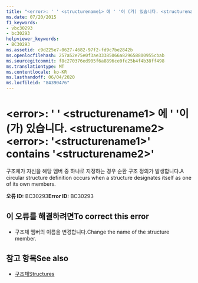 ```yaml
---
title: "<error>: ' ' <structurename1> 에 ' '이 (가) 있습니다. <structurename2>"
ms.date: 07/20/2015
f1_keywords:
- vbc30293
- bc30293
helpviewer_keywords:
- BC30293
ms.assetid: c9d225e7-0627-4682-97f2-fd9c7be2842b
ms.openlocfilehash: 257a52e75e0f3ae33385066a829658800955cbab
ms.sourcegitcommit: f8c270376ed905f6a8896ce0fe25b4f4b38ff498
ms.translationtype: MT
ms.contentlocale: ko-KR
ms.lasthandoff: 06/04/2020
ms.locfileid: "84390476"
---
```

# <a name="error-structurename1-contains-structurename2"></a><span data-ttu-id="6aa35-102">\<error>: ' ' \<structurename1> 에 ' '이 (가) 있습니다. \<structurename2></span><span class="sxs-lookup"><span data-stu-id="6aa35-102">\<error>: '\<structurename1>' contains '\<structurename2>'</span></span>
<span data-ttu-id="6aa35-103">구조체가 자신을 해당 멤버 중 하나로 지정하는 경우 순환 구조 정의가 발생합니다.</span><span class="sxs-lookup"><span data-stu-id="6aa35-103">A circular structure definition occurs when a structure designates itself as one of its own members.</span></span>  
  
 <span data-ttu-id="6aa35-104">**오류 ID:** BC30293</span><span class="sxs-lookup"><span data-stu-id="6aa35-104">**Error ID:** BC30293</span></span>  
  
## <a name="to-correct-this-error"></a><span data-ttu-id="6aa35-105">이 오류를 해결하려면</span><span class="sxs-lookup"><span data-stu-id="6aa35-105">To correct this error</span></span>  
  
- <span data-ttu-id="6aa35-106">구조체 멤버의 이름을 변경합니다.</span><span class="sxs-lookup"><span data-stu-id="6aa35-106">Change the name of the structure member.</span></span>  
  
## <a name="see-also"></a><span data-ttu-id="6aa35-107">참고 항목</span><span class="sxs-lookup"><span data-stu-id="6aa35-107">See also</span></span>

- [<span data-ttu-id="6aa35-108">구조체</span><span class="sxs-lookup"><span data-stu-id="6aa35-108">Structures</span></span>](../programming-guide/language-features/data-types/structures.md)
